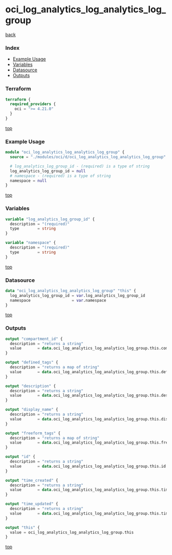 # oci_log_analytics_log_analytics_log_group

[back](../oci.md)

### Index

- [Example Usage](#example-usage)
- [Variables](#variables)
- [Datasource](#datasource)
- [Outputs](#outputs)

### Terraform

```terraform
terraform {
  required_providers {
    oci = ">= 4.21.0"
  }
}
```

[top](#index)

### Example Usage

```terraform
module "oci_log_analytics_log_analytics_log_group" {
  source = "./modules/oci/d/oci_log_analytics_log_analytics_log_group"

  # log_analytics_log_group_id - (required) is a type of string
  log_analytics_log_group_id = null
  # namespace - (required) is a type of string
  namespace = null
}
```

[top](#index)

### Variables

```terraform
variable "log_analytics_log_group_id" {
  description = "(required)"
  type        = string
}

variable "namespace" {
  description = "(required)"
  type        = string
}
```

[top](#index)

### Datasource

```terraform
data "oci_log_analytics_log_analytics_log_group" "this" {
  log_analytics_log_group_id = var.log_analytics_log_group_id
  namespace                  = var.namespace
}
```

[top](#index)

### Outputs

```terraform
output "compartment_id" {
  description = "returns a string"
  value       = data.oci_log_analytics_log_analytics_log_group.this.compartment_id
}

output "defined_tags" {
  description = "returns a map of string"
  value       = data.oci_log_analytics_log_analytics_log_group.this.defined_tags
}

output "description" {
  description = "returns a string"
  value       = data.oci_log_analytics_log_analytics_log_group.this.description
}

output "display_name" {
  description = "returns a string"
  value       = data.oci_log_analytics_log_analytics_log_group.this.display_name
}

output "freeform_tags" {
  description = "returns a map of string"
  value       = data.oci_log_analytics_log_analytics_log_group.this.freeform_tags
}

output "id" {
  description = "returns a string"
  value       = data.oci_log_analytics_log_analytics_log_group.this.id
}

output "time_created" {
  description = "returns a string"
  value       = data.oci_log_analytics_log_analytics_log_group.this.time_created
}

output "time_updated" {
  description = "returns a string"
  value       = data.oci_log_analytics_log_analytics_log_group.this.time_updated
}

output "this" {
  value = oci_log_analytics_log_analytics_log_group.this
}
```

[top](#index)